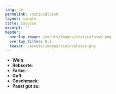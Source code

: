 ```yaml
---
lang: de 
permalink: /vini/calosso
layout: single
title: Calosso
excerpt: ""
header:
  overlay_image: /assets/images/vini/calosso.png
  overlay_filter: 0.5
  teaser: /assets/images/vini/calosso.png
---
```

- **Wein**:
- **Rebsorte**:
- **Farbe**: 
- **Duft**: 
- **Geschmack**:
- **Passt gut zu**:
